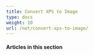```yaml
---
title: Convert XPS to Image
type: docs
weight: 10
url: /net/convert-xps-to-image/
---
```


#### **Articles in this section**
